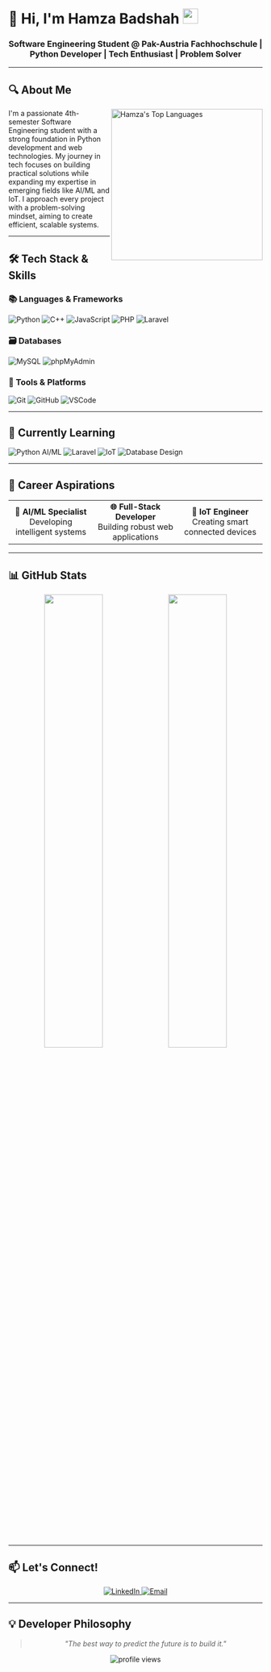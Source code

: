 # 🚀 Hi, I'm Hamza Badshah <img src="https://media.giphy.com/media/hvRJCLFzcasrR4ia7z/giphy.gif" width="30px">

<h3 align="center">
  <strong>Software Engineering Student</strong> @ Pak-Austria Fachhochschule | 
  <strong>Python Developer</strong> | 
  <strong>Tech Enthusiast</strong> | 
  <strong>Problem Solver</strong>
</h3>

---

## 🔍 About Me
<p align="justify">
  <img align="right" width="300" src="https://github-readme-stats.vercel.app/api/top-langs/?username=yourusername&layout=compact&theme=radical" alt="Hamza's Top Languages"/>
  
  I'm a passionate 4th-semester Software Engineering student with a strong foundation in Python development and web technologies. My journey in tech focuses on building practical solutions while expanding my expertise in emerging fields like AI/ML and IoT. I approach every project with a problem-solving mindset, aiming to create efficient, scalable systems.
</p>

---

## 🛠️ Tech Stack & Skills

### 📚 Languages & Frameworks
<p>
  <img src="https://img.shields.io/badge/Python-3776AB?style=for-the-badge&logo=python&logoColor=white" alt="Python"/>
  <img src="https://img.shields.io/badge/C++-00599C?style=for-the-badge&logo=c%2B%2B&logoColor=white" alt="C++"/>
  <img src="https://img.shields.io/badge/JavaScript-F7DF1E?style=for-the-badge&logo=javascript&logoColor=black" alt="JavaScript"/>
  <img src="https://img.shields.io/badge/PHP-777BB4?style=for-the-badge&logo=php&logoColor=white" alt="PHP"/>
  <img src="https://img.shields.io/badge/Laravel-FF2D20?style=for-the-badge&logo=laravel&logoColor=white" alt="Laravel"/>
</p>

### 🗃️ Databases
<p>
  <img src="https://img.shields.io/badge/MySQL-4479A1?style=for-the-badge&logo=mysql&logoColor=white" alt="MySQL"/>
  <img src="https://img.shields.io/badge/phpMyAdmin-6C78AF?style=for-the-badge&logo=phpmyadmin&logoColor=white" alt="phpMyAdmin"/>
</p>

### 🔧 Tools & Platforms
<p>
  <img src="https://img.shields.io/badge/Git-F05032?style=for-the-badge&logo=git&logoColor=white" alt="Git"/>
  <img src="https://img.shields.io/badge/GitHub-181717?style=for-the-badge&logo=github&logoColor=white" alt="GitHub"/>
  <img src="https://img.shields.io/badge/VSCode-007ACC?style=for-the-badge&logo=visual-studio-code&logoColor=white" alt="VSCode"/>
</p>

---

## 🌱 Currently Learning
<p>
  <img src="https://img.shields.io/badge/Python_AI/ML-FFD43B?style=flat&logo=python&logoColor=blue" alt="Python AI/ML"/>
  <img src="https://img.shields.io/badge/Laravel-FF2D20?style=flat&logo=laravel&logoColor=white" alt="Laravel"/>
  <img src="https://img.shields.io/badge/IoT-FF6F00?style=flat&logo=arduino&logoColor=white" alt="IoT"/>
  <img src="https://img.shields.io/badge/Database_Design-336791?style=flat&logo=mysql&logoColor=white" alt="Database Design"/>
</p>

---

## 🚀 Career Aspirations
<div align="center">
  <table>
    <tr>
      <td width="33%" align="center">
        <strong>🤖 AI/ML Specialist</strong><br/>
        Developing intelligent systems
      </td>
      <td width="33%" align="center">
        <strong>🌐 Full-Stack Developer</strong><br/>
        Building robust web applications
      </td>
      <td width="33%" align="center">
        <strong>🔌 IoT Engineer</strong><br/>
        Creating smart connected devices
      </td>
    </tr>
  </table>
</div>

---

## 📊 GitHub Stats
<p align="center">
  <img width="48%" src="https://github-readme-stats.vercel.app/api?username=yourusername&show_icons=true&theme=radical" />
  <img width="48%" src="https://github-readme-streak-stats.herokuapp.com/?user=yourusername&theme=radical" />
</p>

---

## 📫 Let's Connect!
<p align="center">
  <a href="https://www.linkedin.com/in/hamza-badshah-8aa304286">
    <img src="https://img.shields.io/badge/LinkedIn-0077B5?style=for-the-badge&logo=linkedin&logoColor=white" alt="LinkedIn"/>
  </a>
  <a href="mailto:hamzabadshah2592@gmail.com">
    <img src="https://img.shields.io/badge/Email-D14836?style=for-the-badge&logo=gmail&logoColor=white" alt="Email"/>
  </a>
</p>

---

## 💡 Developer Philosophy
<blockquote align="center">
  <i>"The best way to predict the future is to build it."</i>
</blockquote>

<p align="center">
  <img src="https://komarev.com/ghpvc/?username=yourusername&label=Profile%20views&color=0e75b6&style=flat" alt="profile views" />
</p>
